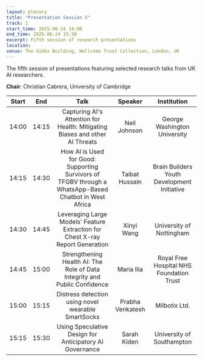 ```yaml
---
layout: plenary
title: "Presentation Session 5"
track: 1
start_time: 2025-06-24 14:00
end_time: 2025-06-24 15:30
excerpt: Fifth session of research presentations
location:
venue: The Gibbs Building, Wellcome Trust Collection, London, UK
---
```


The fifth session of presentations featuring selected research talks from UK AI researchers.

**Chair**:  Christian Cabrera, University of Cambridge

| Start   | End    | Talk                                                                                                                        | Speaker                |  Institution              |
|  :----: | :----: |   :----:                                                                                                                    |   :----:               |   :----:                  | 
| 14:00   | 14:15  | Capturing AI's Attention for Health: Mitigating Biases and other AI Threats                                                  | Neil Johnson           | George Washington University |
| 14:15   | 14:30  | How AI is Used for Good: Supporting Survivors of TFGBV through a WhatsApp-Based Chatbot in West Africa                      | Taibat Hussain         | Brain Builders Youth Development Initiative |
| 14:30   | 14:45  | Leveraging Large Models' Feature Extraction for Chest X-ray Report Generation                                                | Xinyi Wang             | University of Nottingham  |
| 14:45   | 15:00  | Strengthening Health AI: The Role of Data Integrity and Public Confidence                                                    | Maria Ilia             | Royal Free Hospital NHS Foundation Trust |
| 15:00   | 15:15  | Distress detection using novel wearable SmartSocks                                                                          | Prabha Venkatesh       | Milbotix Ltd.            | 
| 15:15   | 15:30  | Using Speculative Design for Anticipatory AI Governance                                                                      | Sarah Kiden            | University of Southampton |
